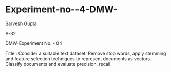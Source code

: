 # Experiment-no--4-DMW-
Sarvesh Gupta

A-32

DMW-Experiment No. - 04

Title : Consider a suitable text dataset. Remove stop words, apply stemming and feature selection techniques to represent documents as vectors. Classify documents and evaluate precision, recall.
